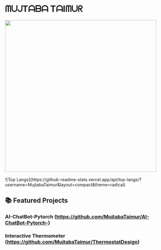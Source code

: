 #  ᗰᑌᒍTᗩᗷᗩ TᗩIᗰᑌᖇ

                                                   


<img src="https://user-images.githubusercontent.com/74038190/225813708-98b745f2-7d22-48cf-9150-083f1b00d6c9.gif" width="500">
<br><br>
![Top Langs](https://github-readme-stats.vercel.app/api/top-langs/?username=MujtabaTaimur&layout=compact&theme=radical)

## 📚 Featured Projects

### AI-ChatBot-Pytorch (https://github.com/MujtabaTaimur/AI-ChatBot-Pytorch-)


### Interactive Thermometer (https://github.com/MujtabaTaimur/ThermostatDesign)




